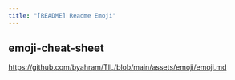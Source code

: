```yaml
---
title: "[README] Readme Emoji"
---
```


## emoji-cheat-sheet

<https://github.com/byahram/TIL/blob/main/assets/emoji/emoji.md>

<br>
